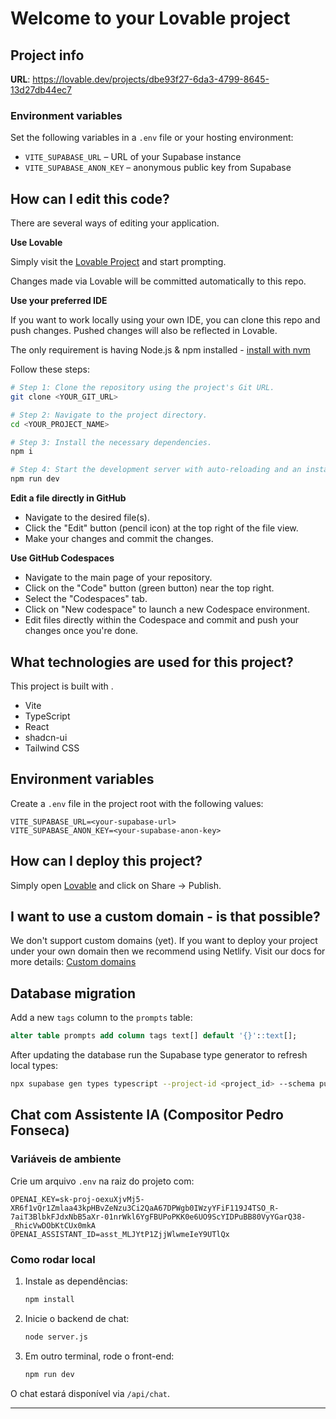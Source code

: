 # Welcome to your Lovable project

## Project info

**URL**: https://lovable.dev/projects/dbe93f27-6da3-4799-8645-13d27db44ec7

### Environment variables

Set the following variables in a `.env` file or your hosting environment:

- `VITE_SUPABASE_URL` – URL of your Supabase instance
- `VITE_SUPABASE_ANON_KEY` – anonymous public key from Supabase

## How can I edit this code?

There are several ways of editing your application.

**Use Lovable**

Simply visit the [Lovable Project](https://lovable.dev/projects/dbe93f27-6da3-4799-8645-13d27db44ec7) and start prompting.

Changes made via Lovable will be committed automatically to this repo.

**Use your preferred IDE**

If you want to work locally using your own IDE, you can clone this repo and push changes. Pushed changes will also be reflected in Lovable.

The only requirement is having Node.js & npm installed - [install with nvm](https://github.com/nvm-sh/nvm#installing-and-updating)

Follow these steps:

```sh
# Step 1: Clone the repository using the project's Git URL.
git clone <YOUR_GIT_URL>

# Step 2: Navigate to the project directory.
cd <YOUR_PROJECT_NAME>

# Step 3: Install the necessary dependencies.
npm i

# Step 4: Start the development server with auto-reloading and an instant preview.
npm run dev
```

**Edit a file directly in GitHub**

- Navigate to the desired file(s).
- Click the "Edit" button (pencil icon) at the top right of the file view.
- Make your changes and commit the changes.

**Use GitHub Codespaces**

- Navigate to the main page of your repository.
- Click on the "Code" button (green button) near the top right.
- Select the "Codespaces" tab.
- Click on "New codespace" to launch a new Codespace environment.
- Edit files directly within the Codespace and commit and push your changes once you're done.

## What technologies are used for this project?

This project is built with .

- Vite
- TypeScript
- React
- shadcn-ui
- Tailwind CSS

## Environment variables

Create a `.env` file in the project root with the following values:

```env
VITE_SUPABASE_URL=<your-supabase-url>
VITE_SUPABASE_ANON_KEY=<your-supabase-anon-key>
```

## How can I deploy this project?

Simply open [Lovable](https://lovable.dev/projects/dbe93f27-6da3-4799-8645-13d27db44ec7) and click on Share -> Publish.

## I want to use a custom domain - is that possible?

We don't support custom domains (yet). If you want to deploy your project under your own domain then we recommend using Netlify. Visit our docs for more details: [Custom domains](https://docs.lovable.dev/tips-tricks/custom-domain/)

## Database migration

Add a new `tags` column to the `prompts` table:

```sql
alter table prompts add column tags text[] default '{}'::text[];
```

After updating the database run the Supabase type generator to refresh local types:

```sh
npx supabase gen types typescript --project-id <project_id> --schema public > src/integrations/supabase/types.ts
```

## Chat com Assistente IA (Compositor Pedro Fonseca)

### Variáveis de ambiente

Crie um arquivo `.env` na raiz do projeto com:

```
OPENAI_KEY=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
OPENAI_ASSISTANT_ID=asst_MLJYtP1ZjjWlwmeIeY9UTlQx
```

### Como rodar local

1. Instale as dependências:
   ```bash
   npm install
   ```
2. Inicie o backend de chat:
   ```bash
   node server.js
   ```
3. Em outro terminal, rode o front-end:
   ```bash
   npm run dev
   ```

O chat estará disponível via `/api/chat`.

---

